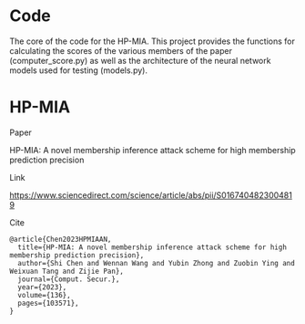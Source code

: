 # Code
The core of the code for the HP-MIA.
This project provides the functions for calculating the scores of the various members of the paper (computer_score.py) as well as the architecture of the neural network models used for testing (models.py).

# HP-MIA
Paper

HP-MIA: A novel membership inference attack scheme for high membership prediction precision

Link

https://www.sciencedirect.com/science/article/abs/pii/S0167404823004819

Cite
```
@article{Chen2023HPMIAAN,
  title={HP-MIA: A novel membership inference attack scheme for high membership prediction precision},
  author={Shi Chen and Wennan Wang and Yubin Zhong and Zuobin Ying and Weixuan Tang and Zijie Pan},
  journal={Comput. Secur.},
  year={2023},
  volume={136},
  pages={103571},
}
```
